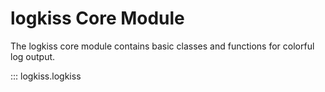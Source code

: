 # logkiss Core Module

The logkiss core module contains basic classes and functions for colorful log output.

::: logkiss.logkiss
